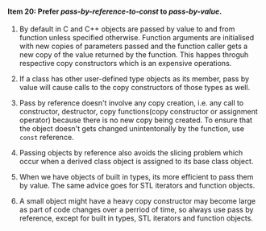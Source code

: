 #### Item 20: Prefer *pass-by-reference-to-const* to *pass-by-value*.

1. By default in C and C++ objects are passed by value to and from function unless specified otherwise. Function arguments are initialised with new copies of parameters passed and the function caller gets a new copy of the value returned by the function. This happes throguh respective copy constructors which is an expensive operations.

2. If a class has other user-defined type objects as its member, pass by value will cause calls to the copy constructors of those types as well.

3. Pass by reference doesn't involve any copy creation, i.e. any call to constructor, destructor, copy functions(copy constructor or assignment operator) because there is no new copy being created. To ensure that the object doesn't gets changed unintentonally by the function, use `const` reference.

4. Passing objects by reference also avoids the slicing problem which occur when a derived class object is assigned to its base class object.

5. When we have objects of built in types, its more efficient to pass them by value. The same advice goes for STL iterators and function objects.

6. A small object might have a heavy copy constructor may become large as part of code changes over a perriod of time, so always use pass by reference, except for built in types, STL iterators and function objects.